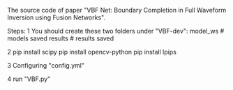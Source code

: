 The source code of paper "VBF Net: Boundary Completion in Full Waveform Inversion using Fusion Networks".

Steps:
1
You should create these two folders under "VBF-dev":
model_ws # models saved
results  # results saved

2
pip install scipy
pip install opencv-python
pip install lpips

3
Configuring "config.yml"

4
run "VBF.py"
